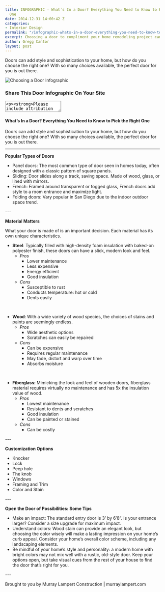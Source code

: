 ```yaml
---
title: INFOGRAPHIC - What’s In a Door? Everything You Need to Know to Pick the Right
  One
date: 2014-12-31 14:00:42 Z
categories:
- Interior Design
permalink: "/infographic-whats-in-a-door-everything-you-need-to-know-to-pick-the-right-one/"
excerpt: Choosing a door to compliment your home remodeling project can be tough. Murray Lampert has an infographic to help you choose the perfect door.
author: Gregg Cantor
layout: post
---
```


Doors can add style and sophistication to your home, but how do you choose the right one? With so many choices available, the perfect door for you is out there.

![Choosing a Door Infographic](/uploads/1411_infographic-murray-lampert-types-of-doors.jpg "{{ page.title }}")

### Share This Door Infographic On Your Site

<textarea><p><strong>Please include attribution to <a href="http://www.murraylampert.com/">Murray Lampert Design, Build, Remodel</a> with this infographic.</strong></p><p><a href="http://murraylampert.com/infographic-whats-in-a-door-everything-you-need-to-know-to-pick-the-right-one/"><img src="http://murraylampert.com/uploads/1411_infographic-murray-lampert-types-of-doors.jpg" alt=What’s In a Door? Everything You Need to Know to Pick the Right One" width="802" height="4909" border="0" /></a></p></textarea>

#### What’s In a Door? Everything You Need to Know to Pick the Right One

Doors can add style and sophistication to your home, but how do you choose the right one? With so many choices available, the perfect door for you is out there.

---

<strong>Popular Types of Doors</strong>
<ul>
	<li>Panel doors: The most common type of door seen in homes today, often designed with a classic pattern of square panels.</li>
	<li>Sliding: Door slides along a track, saving space. Made of wood, glass, or lined with mirrors.</li>
	<li>French: Framed around transparent or fogged glass, French doors add style to a room entrance and maximize light.</li>
	<li>Folding doors: Vary popular in San Diego due to the indoor outdoor space trend.</li>
</ul>
---

<strong>Material Matters</strong>

What your door is made of is an important decision. Each material has its own unique characteristics.
<ul>
	<li><strong>Steel</strong>: Typically filled with high-density foam insulation with baked-on polyester finish, these doors can have a slick, modern look and feel.
<ul>
	<li><em>Pros</em>
<ul>
	<li>Lower maintenance</li>
	<li>Less expensive</li>
	<li>Energy efficient</li>
	<li>Good insulation</li>
</ul>
</li>
	<li><em>Cons</em>
<ul>
	<li>Susceptible to rust</li>
	<li>Conducts temperature: hot or cold</li>
	<li>Dents easily</li>
</ul>
</li>
</ul>
</li>
</ul>
&nbsp;
<ul>
	<li><strong>Wood</strong>: With a wide variety of wood species, the choices of stains and paints are seemingly endless.
<ul>
	<li><em>Pros</em>
<ul>
	<li>Wide aesthetic options</li>
	<li>Scratches can easily be repaired</li>
</ul>
</li>
	<li><em>Cons</em>
<ul>
	<li>Can be expensive</li>
	<li>Requires regular maintenance</li>
	<li>May fade, distort and warp over time</li>
	<li>Absorbs moisture</li>
</ul>
</li>
</ul>
</li>
</ul>
&nbsp;
<ul>
	<li><strong>Fiberglass</strong>: Mimicking the look and feel of wooden doors, fiberglass material requires virtually no maintenance and has 5x the insulation value of wood.
<ul>
	<li><em>Pros</em>
<ul>
	<li>Lowest maintenance</li>
	<li>Resistant to dents and scratches</li>
	<li>Good insulation</li>
	<li>Can be painted or stained</li>
</ul>
</li>
	<li><em>Cons</em>
<ul>
	<li>Can be costly</li>
</ul>
</li>
</ul>
</li>
</ul>
---

<strong>Customization Options</strong>
<ul>
	<li>Knocker</li>
	<li>Lock</li>
	<li>Peep hole</li>
	<li>The knob</li>
	<li>Windows</li>
	<li>Framing and Trim</li>
	<li>Color and Stain</li>
</ul>
---

<strong>Open the Door of Possibilities: Some Tips</strong>
<ul>
	<li>Make an impact: The standard entry door is 3’ by 6’8”. Is your entrance larger? Consider a size upgrade for maximum impact.</li>
	<li>Understand colors: Wood stain can provide an elegant look, but choosing the color wisely will make a lasting impression on your home’s curb appeal. Consider your home’s overall color scheme, including any landscaping elements.</li>
	<li>Be mindful of your home’s style and personality: a modern home with bright colors may not mix well with a rustic, old-style door. Keep your options open, but take visual cues from the rest of your house to find the door that’s right for you.</li>
</ul>
---

Brought to you by Murray Lampert Construction | murraylampert.com
